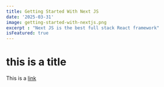 ```yaml
---
title: Getting Started With Next JS
date: '2025-03-31'
image: getting-started-with-nextjs.png
excerpt : "Next JS is the best full stack React framework"
isFeatured: true
---
```


# this is a title

This is a [link](https://google.com)
